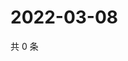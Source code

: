 # 2022-03-08

共 0 条

<!-- BEGIN WEIBO -->
<!-- 最后更新时间 Tue Mar 08 2022 18:16:49 GMT+0800 (China Standard Time) -->

<!-- END WEIBO -->
